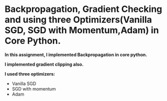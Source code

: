 # Backpropagation, Gradient Checking and using three Optimizers(Vanilla SGD, SGD with Momentum,Adam) in Core Python.

**In this assignment, I implemented Backpropagation in core python.**

**I implemented gradient clipping also.**

**I used three optimizers:**
  - Vanilla SGD
  - SGD with momentum
  - Adam
  
